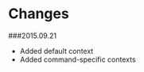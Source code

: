 Changes
===================
###2015.09.21
* Added default context
* Added command-specific contexts
